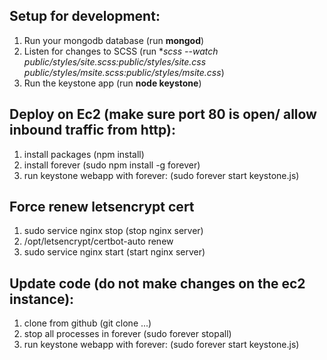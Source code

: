 ## Setup for development:
1. Run your mongodb database (run **mongod**)
2. Listen for changes to SCSS (run **scss --watch public/styles/site.scss:public/styles/site.css public/styles/msite.scss:public/styles/msite.css*)
3. Run the keystone app (run **node keystone**)

## Deploy on Ec2 (make sure port 80 is open/ allow inbound traffic from http):
1. install packages (npm install)
2. install forever (sudo npm install -g forever)
3. run keystone webapp with forever: (sudo forever start keystone.js)

## Force renew letsencrypt cert
1. sudo service nginx stop (stop nginx server)
2. /opt/letsencrypt/certbot-auto renew
3. sudo service nginx start (start nginx server)

## Update code (do not make changes on the ec2 instance):
1. clone from github (git clone ...)
2. stop all processes in forever (sudo forever stopall)
3. run keystone webapp with forever: (sudo forever start keystone.js)
